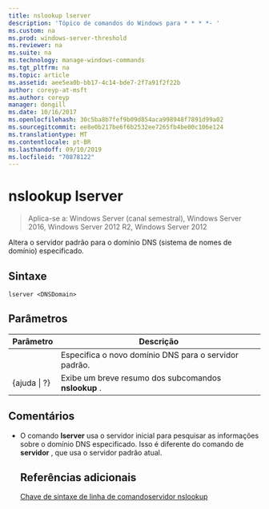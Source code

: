 ```yaml
---
title: nslookup lserver
description: 'Tópico de comandos do Windows para * * * *- '
ms.custom: na
ms.prod: windows-server-threshold
ms.reviewer: na
ms.suite: na
ms.technology: manage-windows-commands
ms.tgt_pltfrm: na
ms.topic: article
ms.assetid: aee5ea0b-bb17-4c14-bde7-2f7a91f2f22b
author: coreyp-at-msft
ms.author: coreyp
manager: dongill
ms.date: 10/16/2017
ms.openlocfilehash: 30c5ba8b7fef9b09d854aca998948f7891d99a02
ms.sourcegitcommit: ee8e0b217be6f6b2532ee7265fb4be00c106e124
ms.translationtype: MT
ms.contentlocale: pt-BR
ms.lasthandoff: 09/10/2019
ms.locfileid: "70878122"
---
```

# <a name="nslookup-lserver"></a>nslookup lserver

>Aplica-se a: Windows Server (canal semestral), Windows Server 2016, Windows Server 2012 R2, Windows Server 2012

Altera o servidor padrão para o domínio DNS (sistema de nomes de domínio) especificado.
## <a name="syntax"></a>Sintaxe
```
lserver <DNSDomain> 
```
## <a name="parameters"></a>Parâmetros

|    Parâmetro    |                      Descrição                      |
|-----------------|-------------------------------------------------------|
|   <DNSDomain>   | Especifica o novo domínio DNS para o servidor padrão.  |
| {ajuda &#124; ?} | Exibe um breve resumo dos subcomandos **nslookup** . |

## <a name="remarks"></a>Comentários
- O comando **lserver** usa o servidor inicial para pesquisar as informações sobre o domínio DNS especificado. Isso é diferente do comando de **servidor** , que usa o servidor padrão atual.
  ## <a name="additional-references"></a>Referências adicionais
  [Chave de sintaxe de linha de comando](command-line-syntax-key.md)[servidor nslookup](nslookup-server.md) 
  
